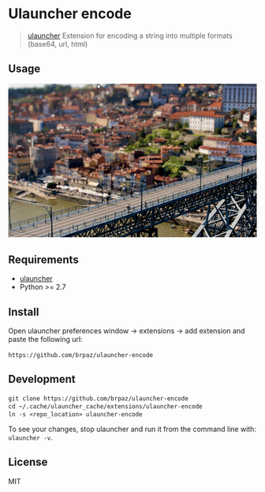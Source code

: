 # Ulauncher encode

> [ulauncher](https://ulauncher.io/) Extension for encoding a string into multiple formats (base64, url, html)

## Usage

![demo](demo.gif)


## Requirements

* [ulauncher](https://ulauncher.io/)
* Python >= 2.7

## Install

Open ulauncher preferences window -> extensions -> add extension and paste the following url:

```https://github.com/brpaz/ulauncher-encode```
 

## Development

```
git clone https://github.com/brpaz/ulauncher-encode
cd ~/.cache/ulauncher_cache/extensions/ulauncher-encode
ln -s <repo_location> ulauncher-encode
```

To see your changes, stop ulauncher and run it from the command line with: ```ulauncher -v```.

## License 

MIT

